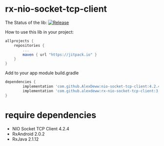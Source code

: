 # rx-nio-socket-tcp-client

The Status of the lib: 
[![Release](https://jitpack.io/v/AlexDeww/rx-nio-socket-tcp-client.svg)](https://jitpack.io/#AlexDeww/rx-nio-socket-tcp-client)

How to use this lib in your project:
```gradle
allprojects {
	repositories {
		...
		maven { url "https://jitpack.io" }
	}
}
```

Add to your app module build.gradle
```gradle
dependencies {
        implementation 'com.github.AlexDeww:nio-socket-tcp-client:4.2.4'
        implementation 'com.github.alexdeww:rx-nio-socket-tcp-client:3.0'
}
```

# require dependencies
* NIO Socket TCP Client 4.2.4
* RxAndroid 2.0.2
* RxJava 2.1.12
